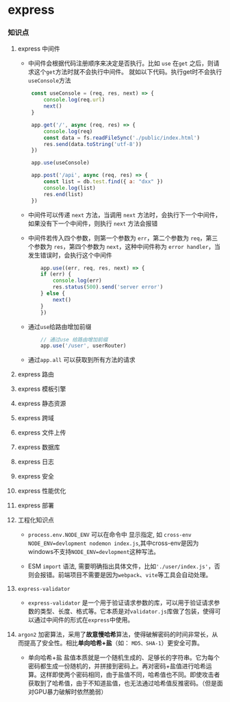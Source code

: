 # express

### 知识点

1. express 中间件  

    + 中间件会根据代码注册顺序来决定是否执行。比如 `use` 在`get` 之后，则请求这个`get`方法时就不会执行中间件。 就如以下代码。执行get时不会执行`useConsole`方法
       ```js
        const useConsole = (req, res, next) => {
            console.log(req.url)
            next()
        }

        app.get('/', async (req, res) => {
            console.log(req)
            const data = fs.readFileSync('./public/index.html')
            res.send(data.toString('utf-8'))
        })

        app.use(useConsole)

        app.post('/api', async (req, res) => {
            const list = db.test.find({ a: "dxx" })
            console.log(list)
            res.end(list)
        })
       ```

    + 中间件可以传递 `next` 方法，当调用 `next` 方法时，会执行下一个中间件，如果没有下一个中间件，则执行 `next` 方法会报错

    + 中间件若传入四个参数，则第一个参数为 `err`，第二个参数为 `req`，第三个参数为 `res`，第四个参数为 `next`，这种中间件称为 `error handler`，当发生错误时，会执行这个中间件
        ```js
            app.use((err, req, res, next) => {
            if (err) {
                console.log(err)
                res.status(500).send('server error')
            } else {
                next()
            }
            })
        ```

    + 通过`use`给路由增加前缀
        ```js
            // 通过use 给路由增加前缀
            app.use('/user', userRouter)

        ```
    
    + 通过`app.all` 可以获取到所有方法的请求

2. express 路由
3. express 模板引擎
4. express 静态资源
5. express 跨域
6. express 文件上传
7. express 数据库
8. express 日志
9. express 安全
10. express 性能优化
11. express 部署


12. 工程化知识点   

    + `process.env.NODE_ENV` 可以在命令中 显示指定, 如 `cross-env NODE_ENV=devlopment nodemon index.js`,其中cross-env是因为windows不支持`NODE_ENV=devlopment`这种写法。
    
    + ESM `import` 语法, 需要明确指出具体文件，比如`'./user/index.js'`，否则会报错。前端项目不需要是因为`webpack`、`vite`等工具会自动处理。

13. `express-validator`

    + `express-validator` 是一个用于验证请求参数的库，可以用于验证请求参数的类型、长度、格式等。它本质是对`validator.js`库做了包装，使得可以通过中间件的形式在`express`中使用。

14. `argon2` 加密算法，采用了**故意慢哈希**算法，使得破解密码的时间非常长，从而提高了安全性。相比**单向哈希+盐**（如： `MD5、SHA-1`）更安全可靠。

    + 单向哈希+盐 盐值本质就是一个随机生成的、足够长的字符串。它为每个密码都生成一份随机的，并拼接到密码上。再对密码+盐值进行哈希运算。这样即使两个密码相同，由于盐值不同，哈希值也不同。即使攻击者获取到了哈希值，由于不知道盐值，也无法通过哈希值反推密码。（但是面对GPU暴力破解时依然脆弱）